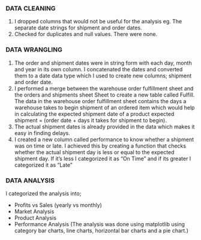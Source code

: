 ### DATA CLEANING
1.	I dropped columns that would not be useful for the analysis eg. The separate date strings for shipment and order dates.
2.	Checked for duplicates and null values. There were none.

### DATA WRANGLING
1.	The order and shipment dates were in string form with each day, month and year in its own column. I concatenated the dates and converted them to a date data type which I used to create new columns; shipment and order date.
2.	I performed a merge between the warehouse order fulfillment sheet and the orders and shipments sheet
Sheet to create a new table called Fulfill. The data in the warehouse order fulfillment sheet contains the days a warehouse takes to begin shipment of an ordered item which would help in calculating the expected shipment date of a product
                      expected shipment = (order date + days it takes for shipment to begin).
3.	The actual shipment dates is already provided in the data which makes it easy in finding delays. 
4.	I created a new column called performance to know whether a shipment was on time or late. I achieved this by creating a function that checks whether the actual shipment day is less or equal to the expected shipment day. If it’s less I categorized it as “On Time” and if its greater I categorized it as “Late”

### DATA ANALYSIS
I categorized the analysis into;
 * Profits vs Sales (yearly vs monthly)
 * Market Analysis
 * 	Product Analysis
 * 	Performance Analysis
(The analysis was done using matplotlib using category bar charts, line charts, horizontal bar charts and a pie chart.)

